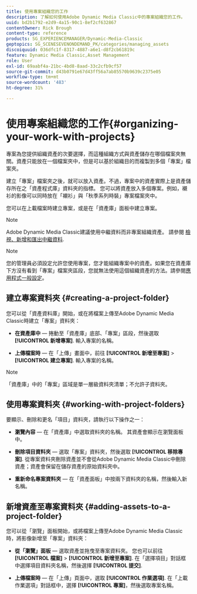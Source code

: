 ```yaml
---
title: 使用專案組織您的工作
description: 了解如何使用Adobe Dynamic Media Classic中的專案組織您的工作。
uuid: bd2b1792-e2d9-4a15-90c1-8ef2cf632867
contentOwner: Rick Brough
content-type: reference
products: SG_EXPERIENCEMANAGER/Dynamic-Media-Classic
geptopics: SG_SCENESEVENONDEMAND_PK/categories/managing_assets
discoiquuid: 036dfc1f-8317-4887-a6e1-d8f2cb61819c
feature: Dynamic Media Classic,Asset Management
role: User
exl-id: 69aabf4a-21bc-4bd8-8aad-33c2cfb9cf57
source-git-commit: d43b0791e67d43ff56a7ab85570b9639c2375e05
workflow-type: tm+mt
source-wordcount: '483'
ht-degree: 31%

---
```


# 使用專案組織您的工作{#organizing-your-work-with-projects}

專案為您提供組織資產的次要選擇，而這種組織方式與資產儲存在哪個檔案夾無關。資產只能放在一個檔案夾中，但是可以基於組織目的而複製到多個「專案」檔案夾。

建立「專案」檔案夾之後，就可以放入資產。不過，專案中的資產實際上是資產儲存所在之「資產程式庫」資料夾的指標。 您可以將資產放入多個專案。例如，襯衫的影像可以同時放在「襯衫」與「秋季系列時裝」專案檔案夾中。

您可以在上載檔案時建立專案，或是在「資產庫」面板中建立專案。

>[!NOTE]
>
>Adobe Dynamic Media Classic建議使用中繼資料而非專案組織資產。 請參閱 [檢視、新增和匯出中繼資料](viewing-adding-exporting-metadata.md).

>[!NOTE]
>
>您的管理員必須設定允許您使用專案，您才能組織專案中的資產。如果您在資產庫下方沒有看到「專案」檔案夾區段，您就無法使用這個組織資產的方法。請參閱[應用程式一般設定](application-setup.md#general-settings)。

## 建立專案資料夾 {#creating-a-project-folder}

您可以從「資產資料庫」開始，或在將檔案上傳至Adobe Dynamic Media Classic時建立「專案」資料夾：

* **在資產庫中**  — 捲動至「資產庫」底部、「專案」區段，然後選取 **[!UICONTROL 新增專案]**. 輸入專案的名稱。

* **上傳檔案時**  — 在「上傳」畫面中，前往 **[!UICONTROL 新增至專案]** > **[!UICONTROL 建立專案]**. 輸入專案的名稱。

>[!NOTE]
>
>「資產庫」中的「專案」區域是單一層級資料夾清單；不允許子資料夾。

## 使用專案資料夾 {#working-with-project-folders}

要顯示、刪除和更名「項目」資料夾，請執行以下操作之一：

* **瀏覽內容**  — 在「資產庫」中選取資料夾的名稱。 其資產會顯示在瀏覽面板中。

* **刪除項目資料夾**  — 選取「專案」資料夾，然後選取 **[!UICONTROL 移除專案]**. 從專案資料夾刪除資產並不會從Adobe Dynamic Media Classic中刪除資產；資產會保留在儲存資產的原始資料夾中。

* **重新命名專案資料夾**  — 在「資產面板」中按兩下資料夾的名稱，然後輸入新名稱。

## 新增資產至專案資料夾 {#adding-assets-to-a-project-folder}

您可以從「瀏覽」面板開始，或將檔案上傳至Adobe Dynamic Media Classic時，將影像新增至「專案」資料夾：

* **從「瀏覽」面板**  — 選取資產並拖曳至專案資料夾。 您也可以前往 **[!UICONTROL 檔案]** > **[!UICONTROL 新增至專案]**. 在「選擇項目」對話框中選擇項目資料夾名稱，然後選擇 **[!UICONTROL 提交]**.

* **上傳檔案時**  — 在「上傳」頁面中，選取 **[!UICONTROL 作業選項]**. 在「上載作業選項」對話框中，選擇 **[!UICONTROL 專案]**，然後選取專案名稱。
